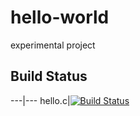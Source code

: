 # hello-world
experimental project

## Build Status
---|---
hello.c|[![Build Status](https://travis-ci.com/2508229591/ankil.svg?branch=master)](https://travis-ci.com/2508229591/ankil)
